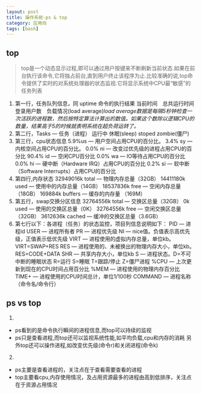 ```yaml
---
layout: post
title: 操作系统-ps & top
category: 应用向
tags: [bash]
---
```


## top
> top是一个动态显示过程,即可以通过用户按键来不断刷新当前状态.如果在前台执行该命令,它将独占前台,直到用户终止该程序为止.比较准确的说,top命令提供了实时的对系统处理器的状态监视.它将显示系统中CPU最“敏感”的任务列表

1. 第一行，任务队列信息，同 uptime 命令的执行结果
当前时间　总共运行时间　登录用户数　负载情况(load average)*load average数据是每隔5秒钟检查一次活跃的进程数，然后按特定算法计算出的数值。如果这个数除以逻辑CPU的数量，结果高于5的时候就表明系统在超负荷运转了。*
2. 第二行，Tasks — 任务（进程） 
运行中 休眠(sleep) stoped zombie(僵尸)
3. 第三行，cpu状态信息
	5.9%us — 用户空间占用CPU的百分比。
	3.4% sy — 内核空间占用CPU的百分比。
	0.0% ni — 改变过优先级的进程占用CPU的百分比
	90.4% id — 空闲CPU百分比
	0.0% wa — IO等待占用CPU的百分比
	0.0% hi — 硬中断（Hardware IRQ）占用CPU的百分比
	0.2% si — 软中断（Software Interrupts）占用CPU的百分比
4. 第四行,内存状态
	32949016k total — 物理内存总量（32GB）
	14411180k used — 使用中的内存总量（14GB）
	18537836k free — 空闲内存总量（18GB）
	169884k buffers — 缓存的内存量 （169M）
5. 第五行，swap交换分区信息
	32764556k total — 交换区总量（32GB）
	0k used — 使用的交换区总量（0K）
	32764556k free — 空闲交换区总量（32GB）
	3612636k cached — 缓冲的交换区总量（3.6GB）
6. 第七行以下：各进程（任务）的状态监控，项目列信息说明如下：
	PID — 进程id
	USER — 进程所有者
	PR — 进程优先级
	NI — nice值。负值表示高优先级，正值表示低优先级
	VIRT — 进程使用的虚拟内存总量，单位kb。VIRT=SWAP+RES
	RES — 进程使用的、未被换出的物理内存大小，单位kb。RES=CODE+DATA
	SHR — 共享内存大小，单位kb
	S — 进程状态。D=不可中断的睡眠状态 R=运行 S=睡眠 T=跟踪/停止 Z=僵尸进程
	%CPU — 上次更新到现在的CPU时间占用百分比
	%MEM — 进程使用的物理内存百分比
	TIME+ — 进程使用的CPU时间总计，单位1/100秒
	COMMAND — 进程名称（命令名/命令行）

## ps vs top
1. 
- ps看到的是命令执行瞬间的进程信息,而top可以持续的监视
- ps只是查看进程,而top还可以监视系统性能,如平均负载,cpu和内存的消耗
另外top还可以操作进程,如改变优先级(命令r)和关闭进程(命令k)
2. 
- ps主要是查看进程的，关注点在于查看需要查看的进程
- top主要看cpu,内存使用情况，及占用资源最多的进程由高到低排序，关注点在于资源占用情况

